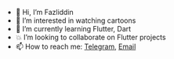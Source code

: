 * 👋 Hi, I’m Fazliddin
* 👀 I’m interested in watching cartoons
* 🌱 I’m currently learning Flutter, Dart
* 💥 I’m looking to collaborate on Flutter projects
* 📫 How to reach me: [Telegram](https://t.me/Fazliddin3303), [Email](mailto:ibragimovfazliddin17@gmail.com)

